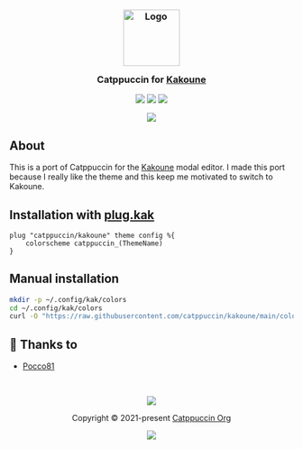 <h3 align="center">
	<img src="https://raw.githubusercontent.com/catppuccin/catppuccin/main/assets/logos/exports/1544x1544_circle.png" width="100" alt="Logo"/><br/>
	<img src="https://raw.githubusercontent.com/catppuccin/catppuccin/main/assets/misc/transparent.png" height="30" width="0px"/>
	Catppuccin for <a href="https://github.com/mawww/kakoune">Kakoune</a>
	<img src="https://raw.githubusercontent.com/catppuccin/catppuccin/main/assets/misc/transparent.png" height="30" width="0px"/>
</h3>

<p align="center">
    <a href="https://github.com/catppuccin/kakoune/stargazers"><img src="https://img.shields.io/github/stars/catppuccin/kakoune?colorA=363a4f&colorB=b7bdf8&style=for-the-badge"></a>
    <a href="https://github.com/catppuccin/kakoune/issues"><img src="https://img.shields.io/github/issues/catppuccin/kakoune?colorA=363a4f&colorB=f5a97f&style=for-the-badge"></a>
    <a href="https://github.com/catppuccin/kakoune/contributors"><img src="https://img.shields.io/github/contributors/catppuccin/kakoune?colorA=363a4f&colorB=a6da95&style=for-the-badge"></a>
</p>

<p align="center">
  <img src="https://raw.githubusercontent.com/catppuccin/kakoune/main/assets/screenshot.png"/>
</p>

## About
This is a port of Catppuccin for the [Kakoune](https://kakoune.org) modal editor. I made this port because I really like the theme and this keep me motivated to switch to Kakoune.

## Installation with [plug.kak](https://github.com/andreyorst/plug.kak)

```kak
plug "catppuccin/kakoune" theme config %{
	colorscheme catppuccin_(ThemeName)
}
```

## Manual installation

```sh
mkdir -p ~/.config/kak/colors
cd ~/.config/kak/colors
curl -O "https://raw.githubusercontent.com/catppuccin/kakoune/main/colors/catppuccin.kak"
```

## 💝 Thanks to

- [Pocco81](https://github.com/Pocco81)

&nbsp;

<p align="center"><img src="https://raw.githubusercontent.com/catppuccin/catppuccin/main/assets/footers/gray0_ctp_on_line.svg?sanitize=true" /></p>
<p align="center">Copyright &copy; 2021-present <a href="https://github.com/catppuccin" target="_blank">Catppuccin Org</a>
<p align="center"><a href="https://github.com/catppuccin/catppuccin/blob/main/LICENSE"><img src="https://img.shields.io/static/v1.svg?style=for-the-badge&label=License&message=MIT&logoColor=d9e0ee&colorA=363a4f&colorB=b7bdf8"/></a></p>

